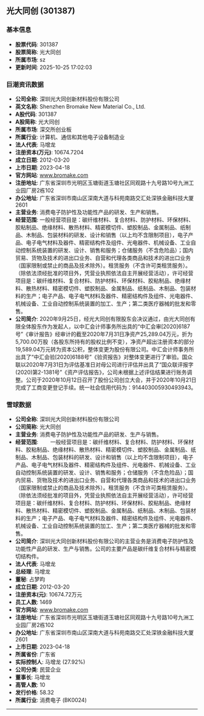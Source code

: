 ## 光大同创 (301387)

### 基本信息

- **股票代码**: 301387
- **股票简称**: 光大同创
- **所属市场**: sz
- **更新时间**: 2025-10-25 17:02:03

### 巨潮资讯数据

- **公司全称**: 深圳光大同创新材料股份有限公司
- **英文名称**: Shenzhen Bromake New Material Co., Ltd.
- **A股代码**: 301387
- **A股简称**: 光大同创
- **所属市场**: 深交所创业板
- **所属行业**: 计算机、通信和其他电子设备制造业
- **法人代表**: 马增龙
- **注册资本(万元)**: 10674.7204
- **成立日期**: 2012-03-20
- **上市日期**: 2023-04-18
- **官方网站**: www.bromake.com
- **注册地址**: 广东省深圳市光明区玉塘街道玉塘社区同观路十九号路10号九洲工业园厂房2栋102
- **办公地址**: 广东省深圳市南山区深南大道与科苑南路交汇处深铁金融科技大厦2601
- **主营业务**: 消费电子防护性及功能性产品的研发、生产和销售。
- **经营范围**: 一般经营项目是：碳纤维材料、复合材料、防护材料、环保材料、胶粘制品、绝缘材料、散热材料、精密模切件、塑胶制品、金属制品、纸制品、木制品、包装材料的研发、设计和销售（以上均不含限制项目），电子产品、电子电气材料及器件、精密结构件及组件、光电器件、机械设备、工业自动控制系统装置的研发、设计、销售和服务；仓储服务（不含危险品）；国内贸易、货物及技术的进出口业务、自营和代理各类商品和技术的进出口业务（国家限制或禁止的商品及技术除外）。租赁服务（不含许可类租赁服务）。（除依法须经批准的项目外，凭营业执照依法自主开展经营活动），许可经营项目是：碳纤维材料、复合材料、防护材料、环保材料、胶粘制品、绝缘材料、散热材料、精密模切件、塑胶制品、金属制品、纸制品、木制品、包装材料的生产；电子产品、电子电气材料及器件、精密结构件及组件、光电器件、机械设备、工业自动控制系统装置的加工、生产；第二类医疗器械的批发和零售。
- **公司简介**: 2020年9月25日，经光大同创有限股东会决议通过，由光大同创有限全体股东作为发起人，以中汇会计师事务所出具的“中汇会审[2020]6187号”《审计报告》经审计的截至2020年7月31日净资产25,289.04万元，折为5,700.00万股（各股东所持有的股权比例不变），净资产超出注册资本的部分19,589.04万元转为资本公积，整体变更为股份有限公司。中汇会计师事务所出具了“中汇会验[2020]6188号”《验资报告》对整体变更进行了审验。国众联以2020年7月31日为评估基准日对母公司进行评估并出具了“国众联评报字(2020)第2-1381号”《资产评估报告》，公司未根据上述评估结果进行账务调整。公司于2020年10月12日召开了股份公司创立大会，并于2020年10月21日完成了工商变更登记手续。统一社会信用代码为：914403005930493943。

### 雪球数据

- **公司全称**: 深圳光大同创新材料股份有限公司
- **公司简称**: 光大同创
- **主营业务**: 消费电子防护性及功能性产品的研发、生产与销售。
- **经营范围**: 　　一般经营项目是：碳纤维材料、复合材料、防护材料、环保材料、胶粘制品、绝缘材料、散热材料、精密模切件、塑胶制品、金属制品、纸制品、木制品、包装材料的研发、设计和销售（以上均不含限制项目），电子产品、电子电气材料及器件、精密结构件及组件、光电器件、机械设备、工业自动控制系统装置的研发、设计、销售和服务；仓储服务（不含危险品）；国内贸易、货物及技术的进出口业务、自营和代理各类商品和技术的进出口业务（国家限制或禁止的商品及技术除外）。租赁服务（不含许可类租赁服务）。（除依法须经批准的项目外，凭营业执照依法自主开展经营活动），许可经营项目是：碳纤维材料、复合材料、防护材料、环保材料、胶粘制品、绝缘材料、散热材料、精密模切件、塑胶制品、金属制品、纸制品、木制品、包装材料的生产；电子产品、电子电气材料及器件、精密结构件及组件、光电器件、机械设备、工业自动控制系统装置的加工、生产；第二类医疗器械的批发和零售。
- **公司简介**: 深圳光大同创新材料股份有限公司的主营业务是消费电子防护性及功能性产品的研发、生产与销售。公司的主要产品是碳纤维复合材料与精密模切结构件。
- **法人代表**: 马增龙
- **总经理**: 马增龙
- **董秘**: 占梦昀
- **成立日期**: 2012-03-20
- **注册资本(元)**: 10674.72万元
- **员工人数**: 1469
- **官方网站**: www.bromake.com
- **注册地址**: 广东省深圳市光明区玉塘街道玉塘社区同观路十九号路10号九洲工业园厂房2栋102
- **办公地址**: 广东省深圳市南山区深南大道与科苑南路交汇处深铁金融科技大厦2601
- **上市日期**: 2023-04-18
- **所属省份**: 广东省
- **实际控制人**: 马增龙 (27.92%)
- **公司分类**: 民营企业
- **董事长**: 马增龙
- **高管人数**: 10
- **发行价格**: 58.32
- **所属行业**: 消费电子 (BK0024)

---